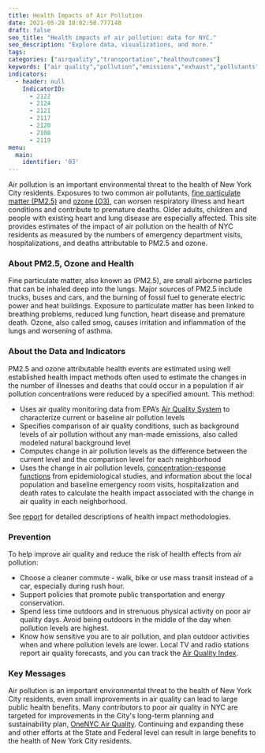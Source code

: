```yaml
---
title: Health Impacts of Air Pollution
date: 2021-05-28 18:02:58.777148
draft: false
seo_title: "Health impacts of air pollution: data for NYC."
seo_description: "Explore data, visualizations, and more."
tags: 
categories: ["airquality","transportation","healthoutcomes"]
keywords: ["air quality","pollution","emissions","exhaust","pollutants","pm2.5","asthma","breathing","lungs","asthma","respiratory","illness","hospitalizations","emergency department visits"]
indicators:
  - header: null
    IndicatorID:
      - 2122
      - 2124
      - 2121
      - 2117
      - 2120
      - 2108
      - 2119
menu:
  main:
    identifier: '03'
---
```


Air pollution is an important environmental threat to the health of New York City residents. Exposures to two common air pollutants, [fine particulate matter (PM2.5)](http://www.nyc.gov/html/doh/html/environmental/tracking-glossary.shtml) and [ozone (O3)](http://www.nyc.gov/html/doh/html/environmental/tracking-glossary.shtml), can worsen respiratory illness and heart conditions and contribute to premature deaths. Older adults, children and people with existing heart and lung disease are especially affected. This site provides estimates of the impact of air pollution on the health of NYC residents as measured by the numbers of emergency department visits, hospitalizations, and deaths attributable to PM2.5 and ozone.

### About PM2.5, Ozone and Health

Fine particulate matter, also known as (PM2.5), are small airborne particles that can be inhaled deep into the lungs. Major sources of PM2.5 include trucks, buses and cars, and the burning of fossil fuel to generate electric power and heat buildings. Exposure to particulate matter has been linked to breathing problems, reduced lung function, heart disease and premature death. Ozone, also called smog, causes irritation and inflammation of the lungs and worsening of asthma.   
  
### About the Data and Indicators

PM2.5 and ozone attributable health events are estimated using well established health impact methods often used to estimate the changes in the number of illnesses and deaths that could occur in a population if air pollution concentrations were reduced by a specified amount. This method:

* Uses air quality monitoring data from EPA’s [Air Quality System](http://www.epa.gov/ttn/airs/airsaqs/) to characterize current or baseline air pollution levels
* Specifies comparison of air quality conditions, such as background levels of air pollution without any man-made emissions, also called modeled natural background level
* Computes change in air pollution levels as the difference between the current level and the comparison level for each neighborhood
* Uses the change in air pollution levels, [concentration-response functions](http://www.nyc.gov/html/doh/html/environmental/tracking-glossary.shtml) from epidemiological studies, and information about the local population and baseline emergency room visits, hospitalization and death rates to calculate the health impact associated with the change in air quality in each neighborhood.

See [report](http://www.nyc.gov/html/doh/downloads/pdf/eode/eode-air-quality-impact.pdf) for detailed descriptions of health impact methodologies.

### Prevention

To help improve air quality and reduce the risk of health effects from air pollution:

* Choose a cleaner commute - walk, bike or use mass transit instead of a car, especially during rush hour.
* Support policies that promote public transportation and energy conservation.
* Spend less time outdoors and in strenuous physical activity on poor air quality days. Avoid being outdoors in the middle of the day when pollution levels are highest.
* Know how sensitive you are to air pollution, and plan outdoor activities when and where pollution levels are lower. Local TV and radio stations report air quality forecasts, and you can track the [Air Quality Index](http://www.dec.ny.gov/cfmx/extapps/aqi/aqi_forecast.cfm "Air Quality Index").

### Key Messages

Air pollution is an important environmental threat to the health of New York City residents, even small improvements in air quality can lead to large public health benefits. Many contributors to poor air quality in NYC are targeted for improvements in the City's long-term planning and sustainability plan, [OneNYC Air Quality](http://www1.nyc.gov/html/onenyc/visions/sustainability/goal-3.html "OneNYC Air Quality "). Continuing and expanding these and other efforts at the State and Federal level can result in large benefits to the health of New York City residents.